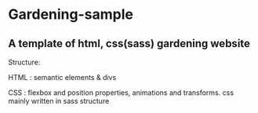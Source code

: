 # Gardening-sample
## A template of html, css(sass) gardening website

Structure: 

HTML : semantic elements & divs

CSS : flexbox and position properties, animations and transforms. css mainly written in sass structure
